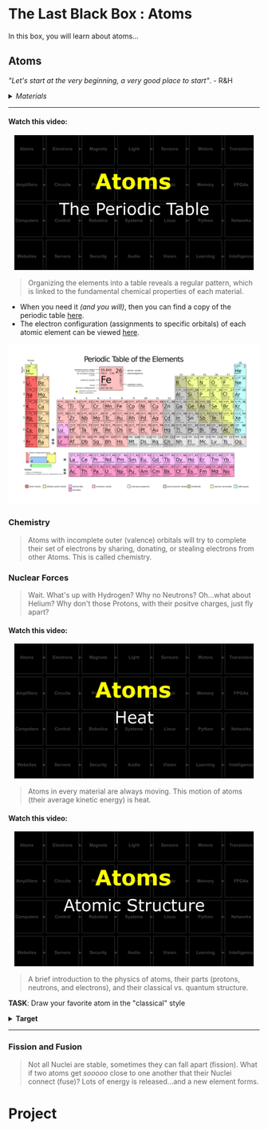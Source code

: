 # The Last Black Box : Atoms
In this box, you will learn about atoms...

## Atoms
*"Let's start at the very beginning, a very good place to start"*. - R&H

<details><summary><i>Materials</i></summary><p>

Name|Depth|Description| # |Data|Link|
:-------|:---:|:----------|:-:|:--:|:--:|
Periodic Table|01|Periodic Table business card|1|[-D-](/boxes/atoms/card)|[-L-](VK)

</p></details><hr>

#### Watch this video: 
<p align="center">
<a href="https://vimeo.com/1028399080" title="Control+Click to watch in new tab"><img src="../../boxes/atoms/_resources/lessons/thumbnails/The-Periodic-Table.gif" alt="The Periodic Table" width="480"/></a>
</p>

> Organizing the elements into a table reveals a regular pattern, which is linked to the fundamental chemical properties of each material.

- When you need it *(and you will)*, then you can find a copy of the periodic table [here](/boxes/atoms/_resources/images/periodic_table.png).
- The electron configuration (assignments to specific orbitals) of each atomic element can be viewed [here](https://en.wikipedia.org/wiki/Electron_configurations_of_the_elements_(data_page)).
<p align="center">
<img src="../../boxes/atoms/_resources/images/periodic_table.png" alt="The Periodic Table" width="600">
</p>


### Chemistry
> Atoms with incomplete outer (valence) orbitals will try to complete their set of electrons by sharing, donating, or stealing electrons from other Atoms. This is called chemistry.


### Nuclear Forces
> Wait. What's up with Hydrogen? Why no Neutrons? Oh...what about Helium? Why don't those Protons, with their positve charges, just fly apart?


#### Watch this video: 
<p align="center">
<a href="https://vimeo.com/1029691491" title="Control+Click to watch in new tab"><img src="../../boxes/atoms/_resources/lessons/thumbnails/Heat.gif" alt="Heat" width="480"/></a>
</p>

> Atoms in every material are always moving. This motion of atoms (their average kinetic energy) is heat.


#### Watch this video: 
<p align="center">
<a href="https://vimeo.com/1000458082" title="Control+Click to watch in new tab"><img src="../../boxes/atoms/_resources/lessons/thumbnails/Atomic-Structure.gif" alt="Atomic Structure" width="480"/></a>
</p>

> A brief introduction to the physics of atoms, their parts (protons, neutrons, and electrons), and their classical vs. quantum structure.


**TASK**: Draw your favorite atom in the "classical" style
<details><summary><strong>Target</strong></summary>
    You should have the appropriate number of electrons in each orbital.
</details><hr>


### Fission and Fusion
> Not all Nuclei are stable, sometimes they can fall apart (fission). What if two atoms get *sooooo* close to one another that their Nuclei connect (fuse)? Lots of energy is released...and a new element forms.


# Project
